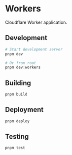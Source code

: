 # Workers

Cloudflare Worker application.

## Development

```bash
# Start development server
pnpm dev

# Or from root
pnpm dev:workers
```

## Building

```bash
pnpm build
```

## Deployment

```bash
pnpm deploy
```

## Testing

```bash
pnpm test
```
